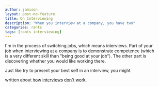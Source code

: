 ```yaml
---
author: jamison
layout: post-no-feature
title: On Interviewing
description: "When you interview at a company, you have two"
categories: rants
tags: [rants interviewing]
---
```


I'm in the process of switching jobs, which means interviews. Part of your job
when interviewing at a company is to demonstrate competence (which is a very
different skill than "being good at your job"). The other part is discovering
whether you would like working there.

Just like try to present your best self in an interview, you might 

written about [how](http://psycnet.apa.org/index.cfm?fa=buy.optionToBuy&uid=1998-10661-006)
[interviews](http://www.thedailybeast.com/articles/2013/06/20/even-google-doesn-t-do-interviews-better.html)
[don't](http://www.nytimes.com/2013/06/20/business/in-head-hunting-big-data-may-not-be-such-a-big-deal.html?pagewanted=2&_r=0&smid=tw-nytimesbusiness&partner=socialflow)
[work](http://mavweb.mnsu.edu/howard/Schmidt%20and%20Hunter%201998%20Validity%20and%20Utility%20Psychological%20Bulletin.pdf).

